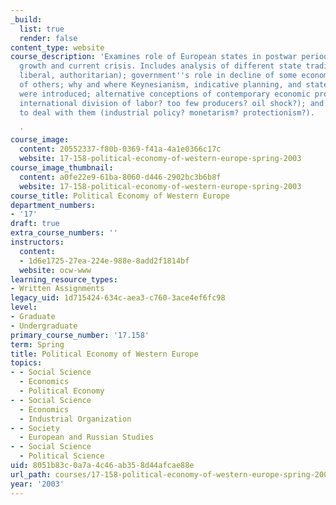 ```yaml
---
_build:
  list: true
  render: false
content_type: website
course_description: 'Examines role of European states in postwar period of rapid economic
  growth and current crisis. Includes analysis of different state traditions ("etatist,"
  liberal, authoritarian); government''s role in decline of some economies and rise
  of others; why and where Keynesianism, indicative planning, and state enterprises
  were introduced; alternative conceptions of contemporary economic problems (new
  international division of labor? too few producers? oil shock?); and of policies
  to deal with them (industrial policy? monetarism? protectionism?).

  '
course_image:
  content: 20552337-f80b-0369-f41a-4a1e0366c17c
  website: 17-158-political-economy-of-western-europe-spring-2003
course_image_thumbnail:
  content: a0fe22e9-61ba-8060-d446-2902bc3b6b8f
  website: 17-158-political-economy-of-western-europe-spring-2003
course_title: Political Economy of Western Europe
department_numbers:
- '17'
draft: true
extra_course_numbers: ''
instructors:
  content:
  - 1d6e1725-27ea-224e-988e-8add2f1814bf
  website: ocw-www
learning_resource_types:
- Written Assignments
legacy_uid: 1d715424-634c-aea3-c760-3ace4ef6fc98
level:
- Graduate
- Undergraduate
primary_course_number: '17.158'
term: Spring
title: Political Economy of Western Europe
topics:
- - Social Science
  - Economics
  - Political Economy
- - Social Science
  - Economics
  - Industrial Organization
- - Society
  - European and Russian Studies
- - Social Science
  - Political Science
uid: 8051b83c-0a7a-4c46-ab35-8d44afcae88e
url_path: courses/17-158-political-economy-of-western-europe-spring-2003
year: '2003'
---
```

